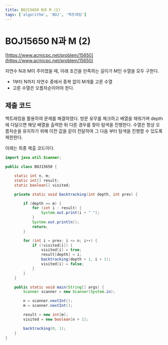 ```yaml
---
title: BOJ15650 N과 M (2)
tags: ['algorithm', 'BOJ', '백트래킹']
---
```


# BOJ15650 N과 M (2)

[https://www.acmicpc.net/problem/15650](https://www.acmicpc.net/problem/15650)

자연수 N과 M이 주어졌을 때, 아래 조건을 만족하는 길이가 M인 수열을 모두 구한다.

 * 1부터 N까지 자연수 중에서 중복 없이 M개를 고른 수열
 * 고른 수열은 오름차순이어야 한다.

## 제출 코드

백트래킹을 활용하여 문제를 해결하였다. 방문 유무를 체크하고 배열을 채워가며 depth에 다달으면 해당 배열을 출력한 뒤 다른 경우를 찾아 탐색을 진행한다. 수열은 항상 오름차순을 유지하기 위해 이전 값을 같이 전달하여 그 다음 부터 탐색을 진행할 수 있도록 제한한다.

아래는 최종 제출 코드이다.

```java
import java.util.Scanner;

public class BOJ15650 {

    static int n, m;
    static int[] result;
    static boolean[] visited;

    private static void backtracking(int depth, int prev) {

        if (depth == m) {
            for (int i : result) {
                System.out.print(i + " ");
            }
            System.out.println();
            return;
        }

        for (int i = prev; i <= n; i++) {
            if (!visited[i]) {
                visited[i] = true;
                result[depth] = i;
                backtracking(depth + 1, i + 1);
                visited[i] = false;
            }
        }
    }

    public static void main(String[] args) {
        Scanner scanner = new Scanner(System.in);

        n = scanner.nextInt();
        m = scanner.nextInt();

        result = new int[m];
        visited = new boolean[n + 1];

        backtracking(0, 1);
    }
}
```

<TagLinks />